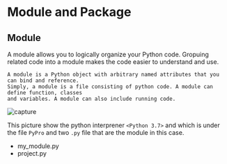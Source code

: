 
# Module and Package

## Module

A module allows you to logically organize your Python code. Gropuing related code into a module
makes the code easier to understand and use.

	A module is a Python object with arbitrary named attributes that you can bind and reference.
	Simply, a module is a file consisting of python code. A module can define function, classes 
	and variables. A module can also include running code.


![capture](https://user-images.githubusercontent.com/22681747/48982622-391ff800-f10f-11e8-9946-ed037177a825.PNG)

This picture show the python interprener `<Python 3.7>` and which is under the file `PyPro`
and two `.py` file that are the module in this case.

* my_module.py
* project.py 
